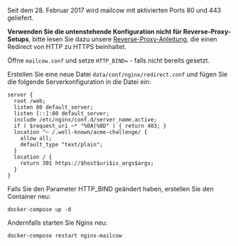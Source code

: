 Seit dem 28. Februar 2017 wird mailcow mit aktivierten Ports 80 und 443 geliefert.

**Verwenden Sie die untenstehende Konfiguration nicht für Reverse-Proxy-Setups**, bitte lesen Sie dazu unsere [Reverse-Proxy-Anleitung](../post_installation/firststeps-rp.md), die einen Redirect von HTTP zu HTTPS beinhaltet.

Öffne `mailcow.conf` und setze `HTTP_BIND=` - falls nicht bereits gesetzt.

Erstellen Sie eine neue Datei `data/conf/nginx/redirect.conf` und fügen Sie die folgende Serverkonfiguration in die Datei ein:

```
server {
  root /web;
  listen 80 default_server;
  listen [::]:80 default_server;
  include /etc/nginx/conf.d/server_name.active;
  if ( $request_uri ~* "%0A|%0D" ) { return 403; }
  location ^~ /.well-known/acme-challenge/ {
    allow all;
    default_type "text/plain";
  }
  location / {
    return 301 https://$host$uri$is_args$args;
  }
}
```

Falls Sie den Parameter HTTP_BIND geändert haben, erstellen Sie den Container neu:

```
docker-compose up -d
```

Andernfalls starten Sie Nginx neu:

```
docker-compose restart nginx-mailcow
```